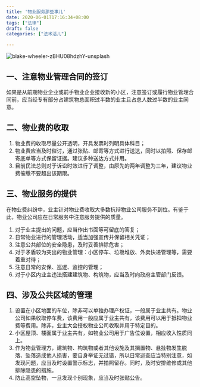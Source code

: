 ```yaml
---
title: '物业服务那些事儿'
date: 2020-06-01T17:16:34+08:00
tags: ["法律"]
draft: false
categories: ["法术活儿"]

---
```


![blake-wheeler-zBHU08hdzhY-unsplash](https://i.loli.net/2020/06/01/giwnmf95hBc3zZ6.jpg)

##  一、注意物业管理合同的签订

如果是从前期物业企业或前手物业企业接收新的小区，注意签订或履行物业管理合同前，应当经专有部分占建筑物总面积过半数的业主且占总人数过半数的业主同意。

## 二、物业费的收取

1. 物业费的收取尽量公开透明，开具发票时列明具体科目；
2. 物业费应当及时催讨，通过张贴、邮寄等方式进行送达，同时以拍照、保存邮寄底单等方式保留证据。建议多种送达方式并用。
3. 目前民法总则对于诉讼时效进行了调整，由原先的两年调整为三年，建议物业费催缴不要超出该期限。

## 三、物业服务的提供

在物业费纠纷中，业主针对物业费收取大多数抗辩物业公司服务不到位。有鉴于此，物业公司应在日常服务中注意服务提供的质量。

1. 对于业主提出的问题，应当作出书面等可留底的答复；
2. 日常物业进行的管理活动，适当加强宣传并保留相关凭证；
3. 注意公共部位的安全隐患，及时妥善排除危害；
4. 对于矛盾较为突出的物业管理：小区停车、垃圾堆放、外卖快递管理等，需要着重对待；
5. 注意日常的安保、巡逻、监控的管理；
6. 对于小区内业主违法搭建建筑物、构筑物，应当及时向政府主管部门反馈。

## 四、涉及公共区域的管理

1. 设置在小区地面的车位，除非可以单独办理产权证，一般属于业主共有。物业公司如果收取停车费，该费用一般应属于业主共有，该费用可以用于抵扣物业费等费用。除非，业主大会授权物业公司收取并用于特定目的。
2. 小区屋顶、楼面属于业主共有，如物业公司用于广告位设置，相应收入性质同上。
3. 作为物业管理方，建筑物、构筑物或者其他设施及其搁置物、悬挂物发生脱落、坠落造成他人损害，要自身举证无过错，所以日常巡查应当特别注意，如发现问题，应当及时设置警示标志，并拍照留存。同时，及时安排维修或其他排除隐患的措施。
4. 防止高空坠物，一旦发现个别现象，应当及时张贴公告。

